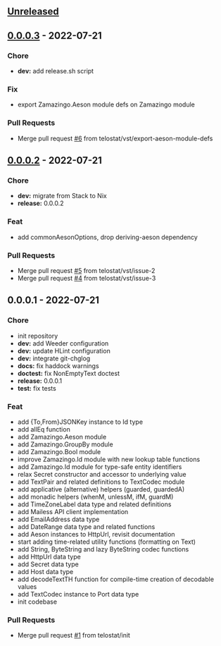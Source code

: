 <a name="unreleased"></a>
## [Unreleased]


<a name="0.0.0.3"></a>
## [0.0.0.3] - 2022-07-21
### Chore
- **dev:** add release.sh script

### Fix
- export Zamazingo.Aeson module defs on Zamazingo module

### Pull Requests
- Merge pull request [#6](https://github.com/telostat/zamazingo/issues/6) from telostat/vst/export-aeson-module-defs


<a name="0.0.0.2"></a>
## [0.0.0.2] - 2022-07-21
### Chore
- **dev:** migrate from Stack to Nix
- **release:** 0.0.0.2

### Feat
- add commonAesonOptions, drop deriving-aeson dependency

### Pull Requests
- Merge pull request [#5](https://github.com/telostat/zamazingo/issues/5) from telostat/vst/issue-2
- Merge pull request [#4](https://github.com/telostat/zamazingo/issues/4) from telostat/vst/issue-3


<a name="0.0.0.1"></a>
## 0.0.0.1 - 2022-07-21
### Chore
- init repository
- **dev:** add Weeder configuration
- **dev:** update HLint configuration
- **dev:** integrate git-chglog
- **docs:** fix haddock warnings
- **doctest:** fix NonEmptyText doctest
- **release:** 0.0.0.1
- **test:** fix tests

### Feat
- add {To,From}JSONKey instance to Id type
- add allEq function
- add Zamazingo.Aeson module
- add Zamazingo.GroupBy module
- add Zamazingo.Bool module
- improve Zamazingo.Id module with new lookup table functions
- add Zamazingo.Id module for type-safe entity identifiers
- relax Secret constructor and accessor to underlying value
- add TextPair and related definitions to TextCodec module
- add applicative (alternative) helpers (guarded, guardedA)
- add monadic helpers (whenM, unlessM, ifM, guardM)
- add TimeZoneLabel data type and related definitions
- add Mailess API client implementation
- add EmailAddress data type
- add DateRange data type and related functions
- add Aeson instances to HttpUrl, revisit documentation
- start adding time-related utility functions (formatting on Text)
- add String, ByteString and lazy ByteString codec functions
- add HttpUrl data type
- add Secret data type
- add Host data type
- add decodeTextTH function for compile-time creation of decodable values
- add TextCodec instance to Port data type
- init codebase

### Pull Requests
- Merge pull request [#1](https://github.com/telostat/zamazingo/issues/1) from telostat/init


[Unreleased]: https://github.com/telostat/zamazingo/compare/0.0.0.3...HEAD
[0.0.0.3]: https://github.com/telostat/zamazingo/compare/0.0.0.2...0.0.0.3
[0.0.0.2]: https://github.com/telostat/zamazingo/compare/0.0.0.1...0.0.0.2
